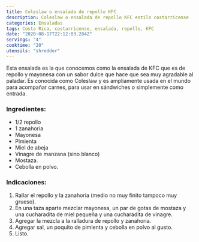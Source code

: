 ```yaml
---
title: Coleslaw o ensalada de repollo KFC
description: Coleslaw o ensalada de repollo KFC estilo costarricense
categories: Ensaladas
tags: Costa Rica, costarricense, ensalada, repollo, KFC
date: "2020-08-17T22:12:03.284Z"
servings: "4"
cooktime: "20"
utensils: "shredder"
---
```


Esta ensalada es la que conocemos como la ensalada de KFC que es de repollo y mayonesa con un sabor dulce que hace que sea muy agradable al paladar. Es conocida como Coleslaw  y es ampliamente usada en el mundo para acompañar carnes, para usar en sándwiches o simplemente como entrada.

### Ingredientes:

- 1/2 repollo
- 1 zanahoria
- Mayonesa
- Pimienta
- Miel de abeja
- Vinagre de manzana (sino blanco)
- Mostaza.
- Cebolla en polvo.

### Indicaciones:

1. Rallar el repollo y la zanahoria (medio no muy finito tampoco muy grueso).
2. En una taza aparte mezclar mayonesa, un par de gotas de mostaza y una cucharadita de miel pequeña y una cucharadita de vinagre.
3. Agregar la mezcla a la ralladura de repollo y zanahoria. 
4. Agregar sal, un poquito de pimienta y cebolla en polvo al gusto.
5. Listo.
